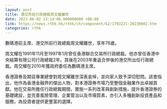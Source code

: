 ```yaml
---
layout: post
title: 港交所前行政總裁周文耀離世
date: 2023-06-02 13:14:06.000000000 +08:00
link: https://news.rthk.hk/rthk/ch/component/k2/1703221-20230602.htm
categories: rthk
---
```


數碼港前主席、港交所前行政總裁周文耀離世，享年76歲。

周文耀在1991年11月至1997年1月曾任香港聯合交易所行政總裁。他亦曾任香港中央結算有限公司行政總裁2年。其後在2003年重返合併後的港交所出任行政總裁。周交耀在2010年獲政府委任為數碼港主席。

香港證券及期貨專業總會對周文耀離世深表哀悼，並向家人致予深切慰問。該會指出，他作為香港金融界的傑出人物，對本港證券市場乃至整個金融業作出卓越貢獻。他在交易所擔任行政總裁期間，實施一系列改革與創新措施，提升香港證券的基礎建設，並完善風險管理、企業管治以及市場質素，亦引入多種創新投資產品和服務，為投資者提供更豐富的選擇。
